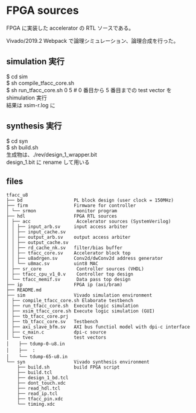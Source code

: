
# FPGA sources

FPGA に実装した accelerator の RTL ソースである。  

Vivado/2019.2 Webpack で論理シミュレーション、論理合成を行った。 

## simulation 実行
$ cd sim  
$ sh compile_tfacc_core.sh  
$ sh run_tfacc_core.sh 0 5   # 0 番目から 5 番目までの test vector を shimulation 実行   
結果は xsim-r.log に

## synthesis 実行
$ cd syn  
$ sh build.sh  
生成物は、./rev/design_1_wrapper.bit  
design_1.bit に rename して用いる  

## files
```
tfacc_u8
├── bd                   PL block design (user clock = 150MHz)
├── firm                 Firmware for controller
│ └── srmon               monitor program
├── hdl                  FPGA RTL sources
│ ├── acc                 Accelerator sources (SystemVerilog)
│ │ ├── input_arb.sv     input access arbiter
│ │ ├── input_cache.sv
│ │ ├── output_arb.sv    output access arbiter
│ │ ├── output_cache.sv
│ │ ├── rd_cache_nk.sv   filter/bias buffer
│ │ ├── tfacc_core.sv    Accelerator block top
│ │ ├── u8adrgen.sv      Conv2d/dwConv2d address generator
│ │ └── u8mac.sv         uint8 MAC
│ ├── sr_core             Controller sources (VHDL)
│ ├── tfacc_cpu_v1_0.v    Controller top design
│ └── tfacc_memif.sv      Data pass top design
├── ip                   FPGA ip (axi/bram)
├── README.md
├── sim                  Vivado simulation environment
│ ├── compile_tfacc_core.sh Elaborate testbench  
│ ├── run_tfacc_core.sh  Execute logic simulation
│ ├── xsim_tfacc_core.sh Execute logic simulation (GUI)
│ ├── tb_tfacc_core.prj
│ ├── tb_tfacc_core.sv   Testbench
│ ├── axi_slave_bfm.sv   AXI bus functiol model with dpi-c interface
│ ├── c_main.c           dpi-c source
│ └── tvec               test vectors
│ 　 ├── tdump-0-u8.in
│ 　 ├──  :
│ 　 └── tdump-65-u8.in
└── syn                  Vivado synthesis environment
    ├── build.sh         build FPGA script
    ├── build.tcl  
    ├── design_1_bd.tcl
    ├── dont_touch.xdc
    ├── read_hdl.tcl
    ├── read_ip.tcl
    ├── tfacc_pin.xdc
    └── timing.xdc
```

